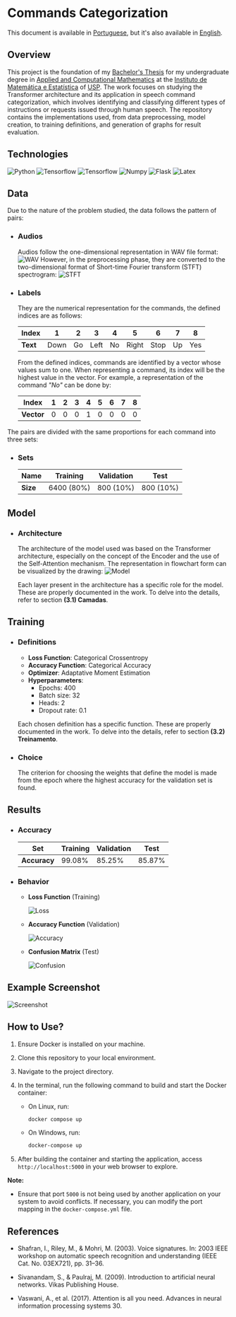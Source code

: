 # Commands Categorization

This document is available in [Portuguese](https://github.com/lucsalm/commands-categorization/blob/main/README-pt-BR.md), but it's also available in [English](https://github.com/lucsalm/commands-categorization/blob/main/README.md).

## Overview

This project is the foundation of my [Bachelor's Thesis](https://github.com/lucsalm/commands-categirization/blob/main/TCC.pdf) for my undergraduate degree in [Applied and Computational Mathematics](https://www.ime.usp.br/bmac/) at the [Instituto de Matemática e Estatística](https://www.ime.usp.br) of [USP](https://www5.usp.br).
The work focuses on studying the Transformer architecture and its application in speech command categorization, which involves identifying and classifying different types of instructions or requests issued through human speech. The repository contains the implementations used, from data preprocessing, model creation, to training definitions, and generation of graphs for result evaluation.

## Technologies

![Python](https://img.shields.io/badge/Python-3776AB.svg?style=for-the-badge&logo=Python&logoColor=white)
![Tensorflow](https://img.shields.io/badge/TensorFlow-FF6F00.svg?style=for-the-badge&logo=TensorFlow&logoColor=white)
![Tensorflow](https://img.shields.io/badge/Keras-D00000.svg?style=for-the-badge&logo=Keras&logoColor=white)
![Numpy](https://img.shields.io/badge/NumPy-013243.svg?style=for-the-badge&logo=NumPy&logoColor=white)
![Flask](https://img.shields.io/badge/Flask-000000.svg?style=for-the-badge&logo=Flask&logoColor=white)
![Latex](https://img.shields.io/badge/LaTeX-008080.svg?style=for-the-badge&logo=LaTeX&logoColor=white)

## Data

Due to the nature of the problem studied, the data follows the pattern of pairs:

- ### Audios
  Audios follow the one-dimensional representation in WAV file format:
  ![WAV](https://raw.githubusercontent.com/lucsalm/commands-categirization/main/app/files/documentation/wav_all.png)
  However, in the preprocessing phase, they are converted to the two-dimensional format of Short-time Fourier transform (STFT) spectrogram:
  ![STFT](https://raw.githubusercontent.com/lucsalm/commands-categirization/main/app/files/documentation/spec_all.png)

- ### Labels
  They are the numerical representation for the commands, the defined indices are as follows:

  | **Index** | 1    | 2  | 3    | 4  | 5     | 6    | 7  | 8   |
  |------------|------|----|------|----|-------|------|----|-----|
  | **Text**  | Down | Go | Left | No | Right | Stop | Up | Yes |

  From the defined indices, commands are identified by a vector whose values sum to one. When representing a command, its index will be the highest value in the vector. For example, a representation of the command *"No"* can be done by:

  | **Index** | 1 | 2 | 3 | 4 | 5 | 6 | 7 | 8 |
  |------------|---|---|---|---|---|---|---|---|
  | **Vector**  | 0 | 0 | 0 | 1 | 0 | 0 | 0 | 0 |

The pairs are divided with the same proportions for each command into three sets:

- ### Sets
  | **Name**    | Training | Validation  | Test     |
  |-------------|-------------|------------|-----------|
  | **Size** | 6400 (80%)  | 800 (10%)  | 800 (10%) |

## Model

- ### Architecture
  The architecture of the model used was based on the Transformer architecture, especially on the concept of the Encoder and the use of the Self-Attention mechanism. The representation in flowchart form can be visualized by the drawing:
  ![Model](https://raw.githubusercontent.com/lucsalm/commands-categirization/main/app/files/documentation/model-diagram.jpg)

  Each layer present in the architecture has a specific role for the model. These are properly documented in the work. To delve into the details, refer to section **(3.1) Camadas**.

## Training

- ### Definitions

    - **Loss Function**: Categorical Crossentropy
    - **Accuracy Function**: Categorical Accuracy
    - **Optimizer**: Adaptative Moment Estimation
    - **Hyperparameters**:
        - Epochs: 400
        - Batch size: 32
        - Heads: 2
        - Dropout rate: 0.1

  Each chosen definition has a specific function. These are properly documented in the work. To delve into the details, refer to section **(3.2) Treinamento**.

- ### Choice
  The criterion for choosing the weights that define the model is made from the epoch where the highest accuracy for the validation set is found.

## Results

- ### Accuracy
  | Set     | Training | Validation | Test  |
  |--------------|-------------|-----------|--------|
  | **Accuracy** | 99.08%      | 85.25%    | 85.87% | 

- ### Behavior
  - **Loss Function** (Training) 
  
      ![Loss](https://raw.githubusercontent.com/lucsalm/commands-categirization/main/app/files/documentation/train_loss.png)

  - **Accuracy Function** (Validation)
  
      ![Accuracy](https://raw.githubusercontent.com/lucsalm/commands-categirization/main/app/files/documentation/validation_accuracy.png)
  
  - **Confusion Matrix** (Test)
  
      ![Confusion](https://raw.githubusercontent.com/lucsalm/commands-categirization/main/app/files/documentation/confusion-teste.png)

## Example Screenshot

![Screenshot](https://raw.githubusercontent.com/lucsalm/commands-categirization/main/app/files/documentation/screenshot.png)

## How to Use?
1. Ensure Docker is installed on your machine.
2. Clone this repository to your local environment.
3. Navigate to the project directory.
4. In the terminal, run the following command to build and start the Docker container:
    - On Linux, run:
        ```bash
        docker compose up
        ```

    - On Windows, run:
        ```bash
        docker-compose up
        ```

5. After building the container and starting the application, access `http://localhost:5000` in your web browser to explore.

**Note:** 
- Ensure that port `5000` is not being used by another application on your system to avoid conflicts. If necessary, you can modify the port mapping in the `docker-compose.yml` file.

## References
- Shafran, I., Riley, M., & Mohri, M. (2003). Voice signatures. In: 2003 IEEE workshop on automatic speech recognition and understanding (IEEE Cat. No. 03EX721), pp. 31–36.


- Sivanandam, S., & Paulraj, M. (2009). Introduction to artificial neural networks. Vikas Publishing House.


- Vaswani, A., et al. (2017). Attention is all you need. Advances in neural information processing systems 30.

